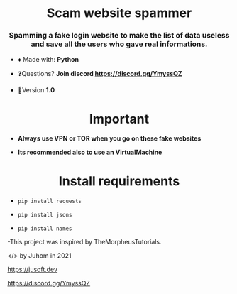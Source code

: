 <h1 align="center">Scam website spammer</h1>
<h3 align="center">Spamming a fake login website to make the list of data useless and save all the users who gave real informations.</h3>

- ♦ Made with: **Python**

- ❓Questions? **Join discord https://discord.gg/YmyssQZ**
- 🌌Version **1.0**


<h1 align="center">Important</h1>

- **Always use VPN or TOR when you go on these fake websites**

- **Its recommended also to use an VirtualMachine**


<h1 align="center">Install requirements</h1>

- `pip install requests`

- `pip install jsons`

- `pip install names`


-This project was inspired by TheMorpheusTutorials.

</> by Juhom in 2021

https://jusoft.dev

https://discord.gg/YmyssQZ
